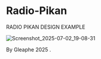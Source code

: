# Radio-Pikan
RADIO PIKAN DESIGN EXAMPLE

![Screenshot_2025-07-02_19-08-31](https://github.com/user-attachments/assets/d89f7c9e-dffd-439f-8403-58a8c7594099)

By Gleaphe 2025 .

